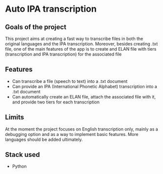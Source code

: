# Auto IPA transcription


## Goals of the project
This project aims at creating a fast way to transcribe files in both the original languages and the IPA transcription. Moreover, besides creating .txt file, one of the main features of the app is to create and ELAN file with tiers (transcription and IPA transcription) for the associated file

## Features
- Can transcribe a file (speech to text) into a .txt document
- Can provide an IPA (International Phonetic Alphabet) transcription into a .txt document
- Can automatically create an ELAN file, attach the associated file with it, and provide two tiers for each transcription

## Limits
At the moment the project focuses on English transcription only, mainly as a debugging option and as a way to implement basic features. More languages should be added ultimately.
## Stack used
- Python